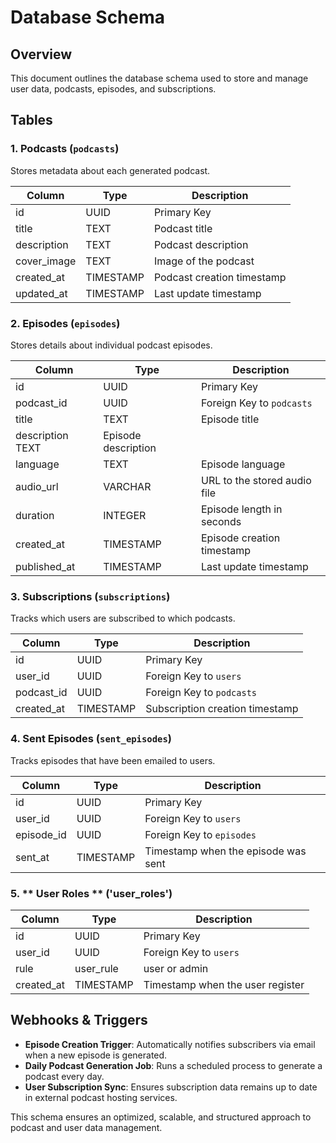 # Database Schema

## Overview
This document outlines the database schema used to store and manage user data, podcasts, episodes, and subscriptions.

## Tables

### 1. **Podcasts** (`podcasts`)
Stores metadata about each generated podcast.

| Column       | Type         | Description                       |
|-------------|------------|--------------------------------|
| id         | UUID       | Primary Key                     |
| title      | TEXT    | Podcast title                   |
| description | TEXT       | Podcast description             |
| cover_image   | TEXT    | Image of the podcast         |
| created_at | TIMESTAMP  | Podcast creation timestamp      |
| updated_at | TIMESTAMP  | Last update timestamp          |

### 2. **Episodes** (`episodes`)
Stores details about individual podcast episodes.

| Column       | Type         | Description                         |
|-------------|------------|---------------------------------|
| id         | UUID       | Primary Key                     |
| podcast_id | UUID       | Foreign Key to `podcasts`       |
| title      | TEXT       | Episode title                   |
| description   TEXT      | Episode description             |
| language    |  TEXT     | Episode language                |
| audio_url  | VARCHAR    | URL to the stored audio file    |
| duration   | INTEGER    | Episode length in seconds       |
| created_at | TIMESTAMP  | Episode creation timestamp      |
| published_at | TIMESTAMP  | Last update timestamp          |

### 3. **Subscriptions** (`subscriptions`)
Tracks which users are subscribed to which podcasts.

| Column      | Type     | Description                           |
|------------|--------|----------------------------------|
| id        | UUID   | Primary Key                      |
| user_id   | UUID   | Foreign Key to `users`         |
| podcast_id | UUID   | Foreign Key to `podcasts`      |
| created_at | TIMESTAMP | Subscription creation timestamp |

### 4. **Sent Episodes** (`sent_episodes`)
Tracks episodes that have been emailed to users.

| Column       | Type     | Description                             |
|-------------|--------|----------------------------------|
| id         | UUID   | Primary Key                      |
| user_id    | UUID   | Foreign Key to `users`         |
| episode_id | UUID   | Foreign Key to `episodes`      |
| sent_at    | TIMESTAMP | Timestamp when the episode was sent |


### 5. ** User Roles ** ('user_roles')

| Column       | Type     | Description                             |
|-------------|--------|----------------------------------|
| id         | UUID   | Primary Key                      |
| user_id    | UUID   | Foreign Key to `users`         |
| rule | user_rule   | user or admin     |
| created_at    | TIMESTAMP | Timestamp when the user register |


## Webhooks & Triggers
- **Episode Creation Trigger**: Automatically notifies subscribers via email when a new episode is generated.
- **Daily Podcast Generation Job**: Runs a scheduled process to generate a podcast every day.
- **User Subscription Sync**: Ensures subscription data remains up to date in external podcast hosting services.

This schema ensures an optimized, scalable, and structured approach to podcast and user data management.
